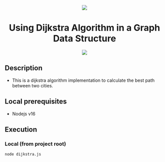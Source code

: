 <div align="center">

![](https://img.shields.io/badge/status-done-green)
</div>

<div align="center">

# Using Dijkstra Algorithm in a Graph Data Structure

![](https://img.shields.io/badge/Autor-Welington%20Larsen-brightgreen)
</div> 

## Description
- This is a dijkstra algorithm implementation to calculate the best path between two cities.

## Local prerequisites
- Nodejs v16

## Execution
  ### Local (from project root)
    node dijkstra.js